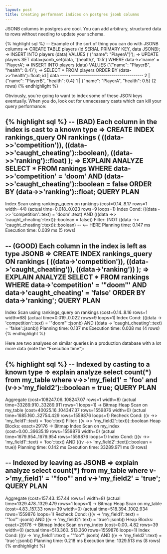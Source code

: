 ```yaml
---
layout: post
title: Creating performant indices on postgres jsonb columns
---
```


JSONB columns in postgres are cool. You can add arbitrary, structured data to rows without needing to update your schema.

{% highlight sql %}
-- Example of the sort of thing you can do with JSONB columns
=> CREATE TABLE players (id SERIAL PRIMARY KEY, data JSONB);
=> INSERT INTO players (data) VALUES ('{"name": "PlayerA"}');
=> UPDATE players SET data=jsonb_set(data, '{health}', '0.5') WHERE data->>'name' = 'PlayerA';
=> INSERT INTO players (data) VALUES ('{"name": "PlayerB", "health": 0.4}');
=> SELECT * FROM players ORDER BY (data->>'health')::float;
 id |                data
----+------------------------------------
  2 | {"name": "PlayerB", "health": 0.4}
  1 | {"name": "PlayerA", "health": 0.5}
(2 rows)
{% endhighlight %}

Obviously, you're going to want to index some of these JSON keys eventually. When you do, look out for unnecessary casts which can kill your query performance:

{% highlight sql %}
-- (BAD) Each column in the index is cast to a known type
=> CREATE INDEX rankings_query ON rankings ( ((data->>'competition')), ((data->>'caught_cheating')::boolean), ((data->>'ranking')::float) );
=> EXPLAIN ANALYZE SELECT * FROM rankings WHERE data->>'competition' = 'doom' AND (data->>'caught_cheating')::boolean = false ORDER BY (data->>'ranking')::float;
                                                         QUERY PLAN
-----------------------------------------------------------------------------------------------------------------------------
 Index Scan using rankings_query on rankings  (cost=0.14..8.17 rows=1 width=44) (actual time=0.018..0.023 rows=9 loops=1)
   Index Cond: (((data ->> 'competition'::text) = 'doom'::text) AND (((data ->> 'caught_cheating'::text))::boolean = false))
   Filter: (NOT ((data ->> 'caught_cheating'::text))::boolean) -- <-- HERE
 Planning time: 0.147 ms
 Execution time: 0.039 ms
(5 rows)

-- (GOOD) Each column in the index is left as type JSONB
=> CREATE INDEX rankings_query ON rankings ( ((data->'competition')), ((data->'caught_cheating')), ((data->'ranking')) );
=> EXPLAIN ANALYZE SELECT * FROM rankings WHERE data->'competition' = '"doom"' AND data->'caught_cheating' = 'false' ORDER BY data->'ranking';
                                                         QUERY PLAN
----------------------------------------------------------------------------------------------------------------------------
 Index Scan using rankings_query on rankings  (cost=0.14..8.16 rows=1 width=68) (actual time=0.019..0.022 rows=9 loops=1)
   Index Cond: (((data -> 'competition'::text) = '"doom"'::jsonb) AND ((data -> 'caught_cheating'::text) = 'false'::jsonb))
 Planning time: 0.137 ms
 Execution time: 0.038 ms
(4 rows)
{% endhighlight %}

Here are two analyses on similar queries in a production database with a lot more data (note the "Execution time"):

{% highlight sql %}
-- Indexed by casting to a known type
=> explain analyze select count(*) from my_table where v->>'my_field1' = 'foo' and (v->>'my_field2')::boolean = true;
                                                                                QUERY PLAN
---------------------------------------------------------------------------------------------------------------------------------------------------------------------------
 Aggregate  (cost=108247.06..108247.07 rows=1 width=8) (actual time=33289.910..33289.911 rows=1 loops=1)
   ->  Bitmap Heap Scan on my_table  (cost=40025.16..104347.37 rows=1559876 width=0) (actual time=1685.160..32754.429 rows=1559876 loops=1)
         Recheck Cond: ((v ->> 'my_field1'::text) = 'foo'::text)
         Filter: ((v ->> 'my_field2'::text))::boolean
         Heap Blocks: exact=29176
         ->  Bitmap Index Scan on my_index  (cost=0.00..39635.19 rows=1559876 width=0) (actual time=1679.954..1679.954 rows=1559876 loops=1)
               Index Cond: (((v ->> 'my_field1'::text) = 'foo'::text) AND (((v ->> 'my_field2'::text))::boolean = true))
 Planning time: 0.142 ms
 Execution time: 33289.971 ms
(9 rows)

-- Indexed by leaving as JSONB
=> explain analyze select count(*) from my_table where v->'my_field1' = '"foo"' and v->'my_field2' = 'true';
                                                                  QUERY PLAN
-----------------------------------------------------------------------------------------------------------------------------------------------
 Aggregate  (cost=157.43..157.44 rows=1 width=8) (actual time=1329.478..1329.479 rows=1 loops=1)
   ->  Bitmap Heap Scan on my_table  (cost=4.83..157.33 rows=39 width=0) (actual time=518.394..1002.934 rows=1559876 loops=1)
         Recheck Cond: (((v -> 'my_field1'::text) = '"foo"'::jsonb) AND ((v -> 'my_field2'::text) = 'true'::jsonb))
         Heap Blocks: exact=29176
         ->  Bitmap Index Scan on my_index  (cost=0.00..4.82 rows=39 width=0) (actual time=513.360..513.360 rows=1559876 loops=1)
               Index Cond: (((v -> 'my_field1'::text) = '"foo"'::jsonb) AND ((v -> 'my_field2'::text) = 'true'::jsonb))
 Planning time: 0.218 ms
 Execution time: 1329.513 ms
(8 rows)
{% endhighlight %}
